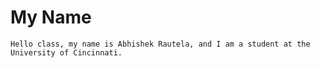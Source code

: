 # My Name
    Hello class, my name is Abhishek Rautela, and I am a student at the University of Cincinnati.